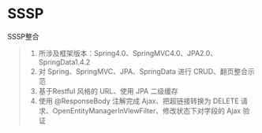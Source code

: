 # SSSP
SSSP整合

> 1. 所涉及框架版本：Spring4.0、SpringMVC4.0、JPA2.0、SpringData1.4.2
> 2. 对 Spring、SpringMVC、JPA、SpringData 进行 CRUD、翻页整合示范
> 3. 基于Restful 风格的 URL、使用 JPA 二级缓存
> 4. 使用 @ResponseBody 注解完成 Ajax、把超链接转换为 DELETE 请求、OpenEntityManagerInViewFilter、修改状态下对字段的 Ajax 验证
